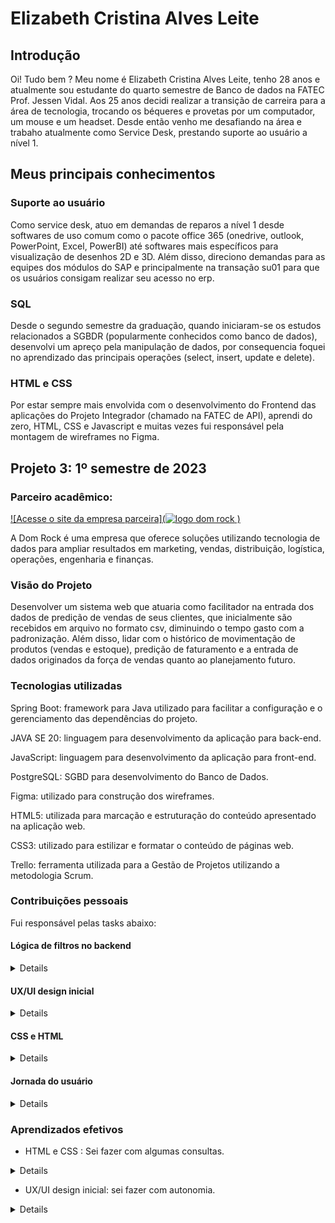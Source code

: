 # Elizabeth Cristina Alves Leite

## Introdução 

Oi! Tudo bem ? Meu nome é Elizabeth Cristina Alves Leite, tenho 28 anos e atualmente sou estudante do quarto semestre de Banco de dados na FATEC Prof. Jessen Vidal. 
Aos 25 anos decidi realizar a transição de carreira para a área de tecnologia, trocando os béqueres e provetas por um computador, um mouse e um headset.
Desde então venho me desafiando na área e trabaho atualmente como Service Desk, prestando suporte ao usuário a nível 1.


## Meus principais conhecimentos 

### Suporte ao usuário

Como service desk, atuo em demandas de reparos a nível 1 desde softwares de uso comum como o pacote office 365 (onedrive, outlook, PowerPoint, Excel, PowerBI) até softwares mais específicos para visualização de desenhos 2D e 3D. Além disso, direciono demandas para as equipes dos módulos do SAP e principalmente na transação su01 para que os usuários consigam realizar seu acesso no erp. 


### SQL 

Desde o segundo semestre da graduação, quando iniciaram-se os estudos relacionados a SGBDR (popularmente conhecidos como banco de dados), desenvolvi um apreço pela manipulação de dados, por consequencia foquei no aprendizado das principais operações (select, insert, update e delete). 


### HTML e CSS

Por estar sempre mais envolvida com o desenvolvimento do Frontend das aplicações do Projeto Integrador (chamado na FATEC de API), aprendi do zero, HTML, CSS e Javascript e muitas vezes fui responsável pela montagem de wireframes no Figma.


## Projeto 3: 1º semestre de 2023


### Parceiro acadêmico:

[![Acesse o site da empresa parceira](![logo dom rock](https://github.com/elizabethleite/bertoti/assets/101938881/c7c8d8db-84a4-4fe2-b549-05dfe6497095)
)](https://www.domrock.net/)

A Dom Rock é uma empresa que oferece soluções utilizando tecnologia de dados para ampliar resultados em marketing, vendas, distribuição, logística, operações, engenharia e finanças. 


### Visão do Projeto

Desenvolver um sistema web que atuaria como facilitador na entrada dos dados de predição de vendas de seus clientes, que inicialmente são recebidos em arquivo no formato csv, diminuindo o tempo gasto com a padronização. Além disso, lidar com o histórico de movimentação de produtos (vendas e estoque), predição de faturamento e a entrada de dados originados da força de vendas quanto ao planejamento futuro.

### Tecnologias utilizadas

Spring Boot: framework para Java utilizado para facilitar a configuração e o gerenciamento das dependências do projeto.

JAVA SE 20: linguagem para desenvolvimento da aplicação para back-end.

JavaScript: linguagem para desenvolvimento da aplicação para front-end.

PostgreSQL: SGBD para desenvolvimento do Banco de Dados.

Figma: utilizado para construção dos wireframes.

HTML5: utilizada para marcação e estruturação do conteúdo apresentado na aplicação web.

CSS3: utilizado para estilizar e formatar o conteúdo de páginas web.

Trello: ferramenta utilizada para a Gestão de Projetos utilizando a metodologia Scrum.


### Contribuições pessoais

Fui responsável pelas tasks abaixo:

#### Lógica de filtros no backend

<details>
Utilizando a linguagem JAVA, fiquei responsável por desenvolver filtros que permitiam ao administrador selecionar vendedores específicos e produtos específicos para visualizar seu desempenho ao longo do tempo. Houveram problemas com a lógica desses filtros e com o auxílio e trabalho em equipe com os colegas, consegui compreender meus erros para que das próximas vezes pudesse acertar.
</details>

#### UX/UI design inicial

<details>
Utilizando como ferramenta o figma, eu construi os primeiros protótipos "nocode" das telas. 
</details>

#### CSS e HTML

<details>
Inicialmente eu não possuia nenhum conhecimento em HTML e nem CSS, no entanto, logo no início do projeto me foi atribuída a construção das páginas que eu havia criado no figma, as mesmas ainda não possuam a lógica (Javascript) nesse estágio inicial.
</details>

#### Jornada do usuário

<details>
Também utilizando o figma, eu construi a jornada do usuário em formato de fluxograma para que se tornasse mais claro o entendimento dos passos que precisariam ser seguidos para atingir o produto.
</details>

### Aprendizados efetivos

* HTML e CSS : Sei fazer com algumas consultas.

<details>
Neste projeto tive meu primeiro contato com HTML e CSS, pois nunca havia estudado esses recursos antes e pude compreender melhor como funciona uma página web, onde no HTML são inseridos os códigos para criação de tudo que deverá estar estruturado e formatado na página, como os textos e os elementos que a mesma deverá conter (caixa de texto, botões de opção ou caixas de seleção). Já o CSS, é a estilização da página, ou seja, nele que são inseridas as marcações de espaço (normalmente em pixels ou em porcentagem) dos elementos da página.
</details>

* UX/UI design inicial: sei fazer com autonomia.

<details>
Assim como no projeto do primeiro semestre, eu desenvolvi os primeiros protótipos das telas utilizando o Figma que é uma poderosa ferramenta de design de interface do usuário (UI) e experiência do usuário (UX) baseada na nuvem. Ele é usado para criar protótipos, designs de aplicativos, sites e outras interfaces de usuário, uma das características mais distintivas do Figma é sua capacidade de permitir que várias pessoas colaborem simultaneamente em um projeto (por conta da tecnologia em nuvem). Isso também atua como facilitador, já que não há necessidade de instalação de software e toda a equipe consegue trabalhar na ferramenta online e ao mesmo tempo. O Figma ainda oferece controles de permissão granulares, permitindo que os proprietários do projeto controlem quem pode visualizar, editar ou comentar em um projeto.
</details>



